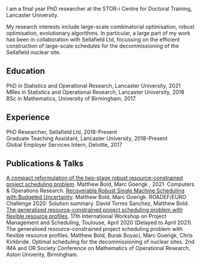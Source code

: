 I am a final year PhD researcher at the STOR-i Centre for Doctoral Training, Lancaster University.

My research interests include large-scale combinatorial optimisation, robust optimisation, evolutionary algorithms. In particular, a large part of my work has been in collaboration with Sellafield Ltd, focussing on the efficient construction of large-scale schedules for the decommissioning of the Sellafield nuclear site. 

## Education
PhD in Statistics and Operational Research, Lancaster University, 2021 <br />
MRes in Statistics and Operational Research, Lancaster University, 2018 <br />
BSc in Mathematics, University of Birmingham, 2017.

## Experience
PhD Researcher, Sellafield Ltd, 2018-Present <br />
Graduate Teaching Assistant, Lancaster University, 2018-Present <br />
Global Employer Services Intern, Deloitte, 2017

## Publications & Talks
[A compact reformulation of the two-stage robust resource-constrained project scheduling problem](https://www.sciencedirect.com/science/article/pii/S0305054821000241). Matthew Bold, Marc Goerigk , 2021. Computers & Operations Research. 
[Recoverable Robust Single Machine Scheduling with Budgeted Uncertainty](https://arxiv.org/abs/2011.06284). Matthew Bold, Marc Goerigk. 
ROADEF/EURO Challenge 2020: Solution summary. David Torres Sanchez, Matthew Bold.
[The generalised resource-constrained project scheduling problem with flexible resource profiles](https://pms2020.sciencesconf.org/resource/page/id/13). 17th International Workshop on Project Management and Scheduling, Toulouse, April 2020 (Delayed to April 2021).
The generalised resource-constrained project scheduling problem with flexible resource profiles. Matthew Bold, Burak Boyaci, Marc Goerigk, Chris Kirkbride.
Optimal scheduling for the decommissioning of nuclear sites. 2nd IMA and OR Society Conference on Mathematics of Operational Research, Aston Univerity, Birmingham.
